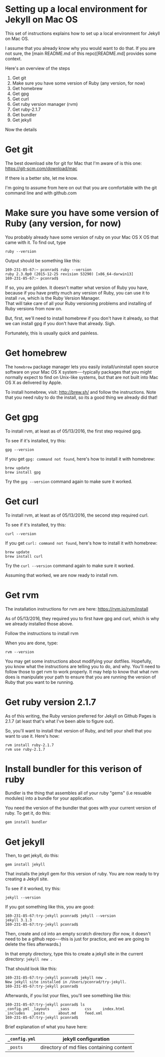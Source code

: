 # Setting up a local environment for Jekyll on Mac OS

This set of instructions explains how to set up a local environment for Jekyll on Mac OS.

I assume that you already know why you would want to do that.  If you are not sure, the 
[main README.md of this repo)[README.md] provides some context.

Here's an overview of the steps

1. Get git
1. Make sure you have some version of Ruby (any version, for now)
1. Get homebrew
1. Get gpg
1. Get curl
1. Get ruby version manager (rvm)
1. Get ruby-2.1.7 
1. Get bundler
1. Get jekyll

Now the details

# Get git

The best download site for git for Mac that I'm aware of is this one: https://git-scm.com/download/mac

If there is a better site, let me know.

I'm going to assume from here on out that you are comfortable with the git command line and with github.com

# Make sure you have some version of Ruby (any version, for now)

You probably already have some version of ruby on your Mac OS X OS that came with it.   To find out, type

```
ruby --version
```

Output should be something like this:

```
169-231-85-67:~ pconrad$ ruby --version
ruby 2.3.0p0 (2015-12-25 revision 53290) [x86_64-darwin13]
169-231-85-67:~ pconrad$ 
```

If so, you are golden.  It doesn't matter what version of Ruby you have, 
because if you have pretty much any version of Ruby, you can use it to install `rvm`, 
which is the Ruby Version Manager.  
That will take care of all your Ruby versioning problems and installing of Ruby versions from now on.

But, first, we'll need to install homebrew if you don't have it already, so that we can install gpg if you don't have that already.  Sigh.

Fortunately, this is usually quick and painless.

# Get homebrew

The `homebrew` package manager lets you easily install/uninstall open source software on your Mac OS X system---typically packages that you might
normally expect to find on Unix-like systems, but that are not built into Mac OS X as delivered by Apple.

To install homebrew, visit: http://brew.sh/ and follow the instructions.  Note that you need ruby to do the install, so its a good thing we already did that!


# Get gpg

To install rvm, at least as of 05/13/2016, the first step required gpg.  

To see if it's installed, try this:

```
gpg --version
```

If you get `gpg: command not found`, here's how to install it with homebrew:


```
brew update
brew install gpg
```

Try the `gpg --version` command again to make sure it worked.

# Get curl

To install rvm, at least as of 05/13/2016, the second step required curl.  

To see if it's installed, try this:

```
curl --version
```

If you get `curl: command not found`, here's how to install it with homebrew:

```
brew update
brew install curl
```

Try the `curl --version` command again to make sure it worked.

Assuming that worked, we are now ready to install rvm.

# Get rvm

The installation instructions for rvm are here: https://rvm.io/rvm/install

As of 05/13/2016, they required you to first have gpg and curl, which is why we already installed those above.

Follow the instructions to install rvm

When you are done, type: 

```
rvm --version
```

You may get some instructions about modifying your dotfiles.   Hopefully, you know what the instructions are telling you to do, and why.    You'll need to follow those to get rvm to work properly.  It may help to know that what rvm does is manipulate your path to ensure that you are running the version of Ruby that you want to be running.

# Get ruby version 2.1.7

As of this writing, the Ruby version preferred for Jekyll on Github Pages is 2.1.7 (at least that's what I've been able to figure out).

So, you'll want to install that version of Ruby, and tell your shell that you want to use it. Here's how:

```
rvm install ruby-2.1.7
rvm use ruby-2.1.7
```

# Install bundler for this verison of ruby

Bundler is the thing that assembles all of your ruby "gems" (i.e resuable modules) into a bundle for your application.

You need the version of the bundler that goes with your current version of ruby.  To get it, do this:

```
gem install bundler
```

# Get jekyll

Then, to get jekyll, do this:

```
gem install jekyll
```
That installs the jekyll gem for this version of ruby.  You are now ready to try creating a Jekyll site.

To see if it worked, try this:

```
jekyll --version
```

If you got something like this, you are good:

```
169-231-85-67:try-jekyll pconrad$ jekyll --version
jekyll 3.1.3
169-231-85-67:try-jekyll pconrad$ 
```

Then, create and cd into an empty scratch directory (for now, it doesn't need to be a github repo---this is just for practice, and we are going to delete the files afterwards.)

In that empty directory, type this to create a jekyll site in the current directory: `jekyll new .`

That should look like this:

```
169-231-85-67:try-jekyll pconrad$ jekyll new .
New jekyll site installed in /Users/pconrad/try-jekyll. 
169-231-85-67:try-jekyll pconrad$ 
```

Afterwards, if you list your files, you'll see something like this:

```
169-231-85-67:try-jekyll pconrad$ ls
_config.yml	_layouts	_sass		css		index.html
_includes	_posts		about.md	feed.xml
169-231-85-67:try-jekyll pconrad$ 
```

Brief explanation of what you have here:

|  `_config.yml`       | jekyll configuration                     |
|----------------------|------------------------------------------|
|  `_posts`            | directory of md files containing content |

